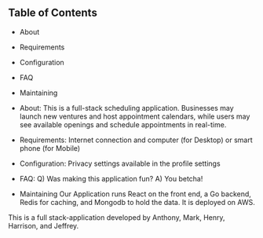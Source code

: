 Table of Contents
-----------------

* About
* Requirements 
* Configuration
* FAQ
* Maintaining


* About:
This is a full-stack scheduling application. Businesses may launch new ventures and host appointment calendars, while users may see available openings and schedule appointments in real-time.

* Requirements:
Internet connection and computer (for Desktop) or smart phone (for Mobile)

* Configuration:
Privacy settings available in the profile settings

* FAQ: 
Q) Was making this application fun?
A) You betcha! 

* Maintaining
Our Application runs React on the front end, a Go backend, Redis for caching, and Mongodb to hold the data. It is deployed on AWS.

This is a full stack-application developed by Anthony, Mark, Henry, Harrison, and Jeffrey. 